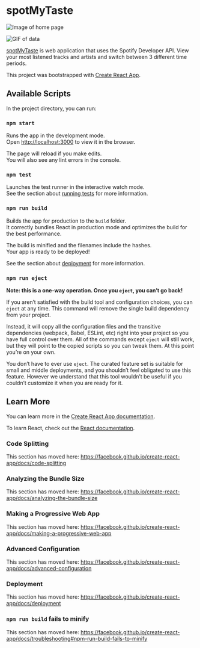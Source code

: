 # spotMyTaste
![Image of home page](https://lh3.googleusercontent.com/q3csEHevJr7auU7zjjWulF-vlJzo0mVK2Xd9y3H4U-VUQZ_KSAR259nPU8wrcaH8-FNV1HiId3EKnPNqw1ZZwmUuLbSeBuL-L0gVcBlw4awxSvUm1NjoRW6fAy4d0K2cFU7kuFG_Hxv6Gv_57F2x81UcdnKLVmvtPRtXGXedKHU--BTEvGqKNyR6bUMxVIp_v81Xm0josmsEo6QmAfwXe6VkBenJ1uWzi8FLejPJBFKg10_i9nr8DaoQPLHJB9edEmjiCOwzluIkNC66ypd7uDzNiSV47O6WpWZb2a_smB2t53vUynObcCK4xMPdv9Twd8jCGF1XtrDb3Me7mGshtdH89AY0wGDwGO_g7THSN5JiQpy-kInq7XkaIpNl4VTFIDmprmBheReDMNK-RpPPywnmnpPnDCd3aWpLaYJxXWa9Yw0HvERrBL4SAaqfIPjjHFnSHIFpTWC5q7GlAAnlaaBjmLv52-yIfDcAFIQB7r0BHgrvkmPtgiWZsgaUK9mXD0dZyn89xKMuL52wpl3l7Bn-IIwJcBvEOeoIwW2I0ddOtkI3x8c-yLY4DDWXtNXcMLxOv2xLJsmJq8LrrF-kffhthOSv-IgKufp02K1iQCPeNjSZJjhaeg6mJPepoCkl-GcbNURZG7IgFgpoIxbeeWw3ZreUnZi85ILyRyg7HOEGlmNlfmwWPo1iZd2G=s500-no?authuser=0)

![GIF of data](https://lh3.googleusercontent.com/q3csEHevJr7auU7zjjWulF-vlJzo0mVK2Xd9y3H4U-VUQZ_KSAR259nPU8wrcaH8-FNV1HiId3EKnPNqw1ZZwmUuLbSeBuL-L0gVcBlw4awxSvUm1NjoRW6fAy4d0K2cFU7kuFG_Hxv6Gv_57F2x81UcdnKLVmvtPRtXGXedKHU--BTEvGqKNyR6bUMxVIp_v81Xm0josmsEo6QmAfwXe6VkBenJ1uWzi8FLejPJBFKg10_i9nr8DaoQPLHJB9edEmjiCOwzluIkNC66ypd7uDzNiSV47O6WpWZb2a_smB2t53vUynObcCK4xMPdv9Twd8jCGF1XtrDb3Me7mGshtdH89AY0wGDwGO_g7THSN5JiQpy-kInq7XkaIpNl4VTFIDmprmBheReDMNK-RpPPywnmnpPnDCd3aWpLaYJxXWa9Yw0HvERrBL4SAaqfIPjjHFnSHIFpTWC5q7GlAAnlaaBjmLv52-yIfDcAFIQB7r0BHgrvkmPtgiWZsgaUK9mXD0dZyn89xKMuL52wpl3l7Bn-IIwJcBvEOeoIwW2I0ddOtkI3x8c-yLY4DDWXtNXcMLxOv2xLJsmJq8LrrF-kffhthOSv-IgKufp02K1iQCPeNjSZJjhaeg6mJPepoCkl-GcbNURZG7IgFgpoIxbeeWw3ZreUnZi85ILyRyg7HOEGlmNlfmwWPo1iZd2G=s500-no?authuser=0)

[spotMyTaste](https://ggmele1.github.io/spotify-stats/) is web application that uses the Spotify Developer API. View your most listened tracks and artists and switch between 3 different time periods.

This project was bootstrapped with [Create React App](https://github.com/facebook/create-react-app).

## Available Scripts

In the project directory, you can run:

### `npm start`

Runs the app in the development mode.<br />
Open [http://localhost:3000](http://localhost:3000) to view it in the browser.

The page will reload if you make edits.<br />
You will also see any lint errors in the console.

### `npm test`

Launches the test runner in the interactive watch mode.<br />
See the section about [running tests](https://facebook.github.io/create-react-app/docs/running-tests) for more information.

### `npm run build`

Builds the app for production to the `build` folder.<br />
It correctly bundles React in production mode and optimizes the build for the best performance.

The build is minified and the filenames include the hashes.<br />
Your app is ready to be deployed!

See the section about [deployment](https://facebook.github.io/create-react-app/docs/deployment) for more information.

### `npm run eject`

**Note: this is a one-way operation. Once you `eject`, you can’t go back!**

If you aren’t satisfied with the build tool and configuration choices, you can `eject` at any time. This command will remove the single build dependency from your project.

Instead, it will copy all the configuration files and the transitive dependencies (webpack, Babel, ESLint, etc) right into your project so you have full control over them. All of the commands except `eject` will still work, but they will point to the copied scripts so you can tweak them. At this point you’re on your own.

You don’t have to ever use `eject`. The curated feature set is suitable for small and middle deployments, and you shouldn’t feel obligated to use this feature. However we understand that this tool wouldn’t be useful if you couldn’t customize it when you are ready for it.

## Learn More

You can learn more in the [Create React App documentation](https://facebook.github.io/create-react-app/docs/getting-started).

To learn React, check out the [React documentation](https://reactjs.org/).

### Code Splitting

This section has moved here: https://facebook.github.io/create-react-app/docs/code-splitting

### Analyzing the Bundle Size

This section has moved here: https://facebook.github.io/create-react-app/docs/analyzing-the-bundle-size

### Making a Progressive Web App

This section has moved here: https://facebook.github.io/create-react-app/docs/making-a-progressive-web-app

### Advanced Configuration

This section has moved here: https://facebook.github.io/create-react-app/docs/advanced-configuration

### Deployment

This section has moved here: https://facebook.github.io/create-react-app/docs/deployment

### `npm run build` fails to minify

This section has moved here: https://facebook.github.io/create-react-app/docs/troubleshooting#npm-run-build-fails-to-minify

